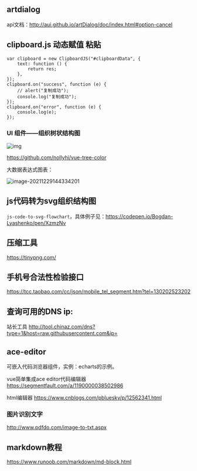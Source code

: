 ## artdialog

api文档：http://aui.github.io/artDialog/doc/index.html#option-cancel

## clipboard.js 动态赋值 粘贴

```
var clipboard = new ClipboardJS("#clipboardData", {
    text: function () {
        return res;
    },
});
clipboard.on("success", function (e) {
    // alert("复制成功");
    console.log("复制成功");
});
clipboard.on("error", function (e) {
    console.log(e);
});
```

### UI 组件——组织树状结构图

![img](https://camo.githubusercontent.com/708791a1cf02e5396874a655f687fcd0d4eb3c45e234a2f7c7eaae1c400108c1/68747470733a2f2f757365722d676f6c642d63646e2e786974752e696f2f323032302f332f32362f313731313463666361303539626338363f773d35303626683d35363726663d706e6726733d36383137)

https://github.com/nollyhi/vue-tree-color

大数据表达式图表：

![image-20211229144334201](https://gitee.com/yt46767/doc/raw/master/image-20211229144334201.png)

## js代码转为svg组织结构图

`js-code-to-svg-flowchart`，具体例子见：https://codepen.io/Bogdan-Lyashenko/pen/XzmzNv

## 压缩工具

https://tinypng.com/

## 手机号合法性检验接口

https://tcc.taobao.com/cc/json/mobile_tel_segment.htm?tel=130202523202

## 查询可用的DNS ip:

站长工具
http://tool.chinaz.com/dns?type=1&host=raw.githubusercontent.com&ip=

## ace-editor

可嵌入代码浏览器组件，实例：echarts的示例。

vue简单集成ace editor代码编辑器
https://segmentfault.com/a/1190000038502986

html编辑器
https://www.cnblogs.com/pbluesky/p/12562341.html

### 图片识别文字

http://www.pdfdo.com/image-to-txt.aspx

## markdown教程

https://www.runoob.com/markdown/md-block.html
